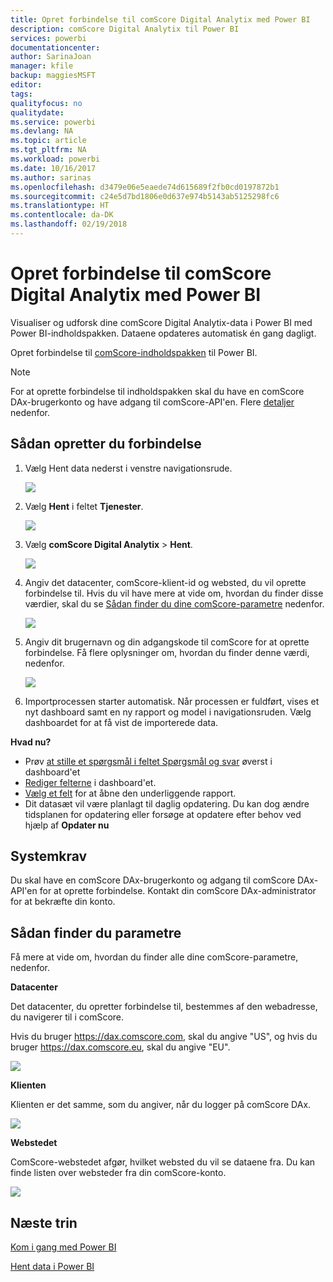```yaml
---
title: Opret forbindelse til comScore Digital Analytix med Power BI
description: comScore Digital Analytix til Power BI
services: powerbi
documentationcenter: 
author: SarinaJoan
manager: kfile
backup: maggiesMSFT
editor: 
tags: 
qualityfocus: no
qualitydate: 
ms.service: powerbi
ms.devlang: NA
ms.topic: article
ms.tgt_pltfrm: NA
ms.workload: powerbi
ms.date: 10/16/2017
ms.author: sarinas
ms.openlocfilehash: d3479e06e5eaede74d615689f2fb0cd0197872b1
ms.sourcegitcommit: c24e5d7bd1806e0d637e974b5143ab5125298fc6
ms.translationtype: HT
ms.contentlocale: da-DK
ms.lasthandoff: 02/19/2018
---
```

# <a name="connect-to-comscore-digital-analytix-with-power-bi"></a>Opret forbindelse til comScore Digital Analytix med Power BI
Visualiser og udforsk dine comScore Digital Analytix-data i Power BI med Power BI-indholdspakken. Dataene opdateres automatisk én gang dagligt.

Opret forbindelse til [comScore-indholdspakken](https://app.powerbi.com/getdata/services/comscore) til Power BI.

>[!NOTE]
>For at oprette forbindelse til indholdspakken skal du have en comScore DAx-brugerkonto og have adgang til comScore-API'en. Flere [detaljer](#Requirements) nedenfor.

## <a name="how-to-connect"></a>Sådan opretter du forbindelse
1. Vælg Hent data nederst i venstre navigationsrude.
   
   ![](media/service-connect-to-connect-to/getdata.png)
2. Vælg **Hent** i feltet **Tjenester**.
   
   ![](media/service-connect-to-connect-to/services.png)
3. Vælg **comScore Digital Analytix** \> **Hent**.
   
   ![](media/service-connect-to-connect-to/comscore.png)
4. Angiv det datacenter, comScore-klient-id og websted, du vil oprette forbindelse til. Hvis du vil have mere at vide om, hvordan du finder disse værdier, skal du se [Sådan finder du dine comScore-parametre](#FindingParams) nedenfor.
   
   ![](media/service-connect-to-connect-to/parameters.png)
5. Angiv dit brugernavn og din adgangskode til comScore for at oprette forbindelse. Få flere oplysninger om, hvordan du finder denne værdi, nedenfor.
   
   ![](media/service-connect-to-connect-to/creds.png)
6. Importprocessen starter automatisk. Når processen er fuldført, vises et nyt dashboard samt en ny rapport og model i navigationsruden. Vælg dashboardet for at få vist de importerede data.

**Hvad nu?**

* Prøv [at stille et spørgsmål i feltet Spørgsmål og svar](power-bi-q-and-a.md) øverst i dashboard'et
* [Rediger felterne](service-dashboard-edit-tile.md) i dashboard'et.
* [Vælg et felt](service-dashboard-tiles.md) for at åbne den underliggende rapport.
* Dit datasæt vil være planlagt til daglig opdatering. Du kan dog ændre tidsplanen for opdatering eller forsøge at opdatere efter behov ved hjælp af **Opdater nu**

<a name="Requirements"></a>

## <a name="system-requirements"></a>Systemkrav
Du skal have en comScore DAx-brugerkonto og adgang til comScore DAx-API'en for at oprette forbindelse. Kontakt din comScore DAx-administrator for at bekræfte din konto.

<a name="FindingParams"></a>

## <a name="finding-parameters"></a>Sådan finder du parametre
Få mere at vide om, hvordan du finder alle dine comScore-parametre, nedenfor.

**Datacenter**

Det datacenter, du opretter forbindelse til, bestemmes af den webadresse, du navigerer til i comScore.

Hvis du bruger https://dax.comscore.com, skal du angive "US", og hvis du bruger https://dax.comscore.eu, skal du angive "EU".

![](media/service-connect-to-connect-to/comscore_url.png) 

**Klienten**

Klienten er det samme, som du angiver, når du logger på comScore DAx.

![](media/service-connect-to-connect-to/comscore_signin.png) 

**Webstedet**

ComScore-webstedet afgør, hvilket websted du vil se dataene fra. Du kan finde listen over websteder fra din comScore-konto.

![](media/service-connect-to-connect-to/comscore_sites.png)

## <a name="next-steps"></a>Næste trin
[Kom i gang med Power BI](service-get-started.md)

[Hent data i Power BI](service-get-data.md)

